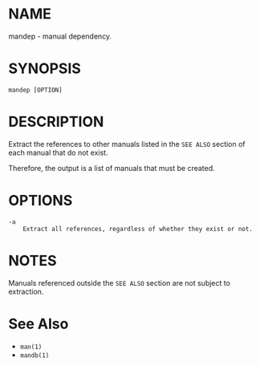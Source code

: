 # NAME
mandep - manual dependency.

# SYNOPSIS

    mandep [OPTION]

# DESCRIPTION
Extract the references to other manuals listed in the `SEE ALSO` section of each manual that do not exist.

Therefore, the output is a list of manuals that must be created.

# OPTIONS

    -a
        Extract all references, regardless of whether they exist or not.

# NOTES
Manuals referenced outside the `SEE ALSO` section are not subject to extraction.

# See Also
- `man(1)`
- `mandb(1)`

